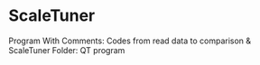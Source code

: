 # ScaleTuner
Program With Comments: Codes from read data to comparison & ScaleTuner Folder: QT program
